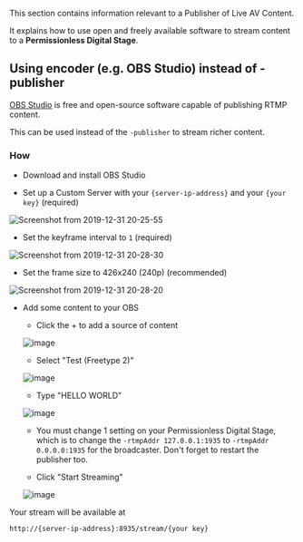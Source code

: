This section contains information relevant to a Publisher of Live AV Content.

It explains how to use open and freely available software to stream content to a __Permissionless Digital Stage__.

## Using encoder (e.g. OBS Studio) instead of -publisher

[OBS Studio](https://obsproject.com/) is free and open-source software capable of publishing RTMP content.

This can be used instead of the `-publisher` to stream richer content.

### How

- Download and install OBS Studio

- Set up a Custom Server with your `{server-ip-address}` and your `{your key}` (required)

![Screenshot from 2019-12-31 20-25-55](https://user-images.githubusercontent.com/59374467/71631999-507fbd80-2c0c-11ea-8929-c9ef147cbaac.png)

- Set the keyframe interval to `1` (required)

![Screenshot from 2019-12-31 20-28-30](https://user-images.githubusercontent.com/59374467/71632001-507fbd80-2c0c-11ea-8b6f-e128af95b0ab.png)

- Set the frame size to 426x240 (240p) (recommended)

![Screenshot from 2019-12-31 20-28-20](https://user-images.githubusercontent.com/59374467/71632000-507fbd80-2c0c-11ea-9699-a0686d9bc5a8.png)

- Add some content to your OBS

  - Click the + to add a source of content
  
  ![image](https://user-images.githubusercontent.com/59374467/71632396-a6556500-2c0e-11ea-8f28-f0de09d79905.png)

  - Select "Test (Freetype 2)"
  
  ![image](https://user-images.githubusercontent.com/59374467/71632261-de0fdd00-2c0d-11ea-9247-7e0dee287b92.png)

  - Type "HELLO WORLD"
  
  ![image](https://user-images.githubusercontent.com/59374467/71632229-b7ea3d00-2c0d-11ea-8b08-4147e53ab443.png)

  - You must change 1 setting on your Permissionless Digital Stage, which is to change the `-rtmpAddr 127.0.0.1:1935` to `-rtmpAddr 0.0.0.0:1935` for the broadcaster. Don't forget to restart the publisher too.

  - Click "Start Streaming"
  
  ![image](https://user-images.githubusercontent.com/59374467/71632290-0992c780-2c0e-11ea-8ae9-b04e9a17e8cf.png)

Your stream will be available at

`http://{server-ip-address}:8935/stream/{your key}`
